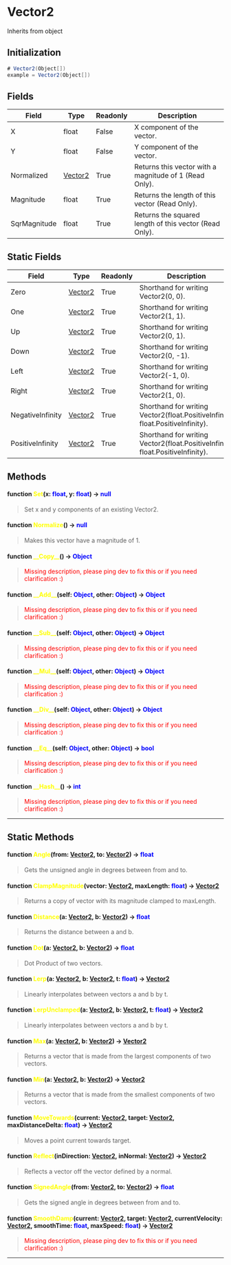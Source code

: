 # Vector2
Inherits from object
## Initialization
```csharp
# Vector2(Object[])
example = Vector2(Object[])
```
## Fields
|Field|Type|Readonly|Description|
|---|---|---|---|
|X|float|False|X component of the vector.|
|Y|float|False|Y component of the vector.|
|Normalized|[Vector2](../objects/Vector2.md)|True|Returns this vector with a magnitude of 1 (Read Only).|
|Magnitude|float|True|Returns the length of this vector (Read Only).|
|SqrMagnitude|float|True|Returns the squared length of this vector (Read Only).|
## Static Fields
|Field|Type|Readonly|Description|
|---|---|---|---|
|Zero|[Vector2](../objects/Vector2.md)|True|Shorthand for writing Vector2(0, 0).|
|One|[Vector2](../objects/Vector2.md)|True|Shorthand for writing Vector2(1, 1).|
|Up|[Vector2](../objects/Vector2.md)|True|Shorthand for writing Vector2(0, 1).|
|Down|[Vector2](../objects/Vector2.md)|True|Shorthand for writing Vector2(0, -1).|
|Left|[Vector2](../objects/Vector2.md)|True|Shorthand for writing Vector2(-1, 0).|
|Right|[Vector2](../objects/Vector2.md)|True|Shorthand for writing Vector2(1, 0).|
|NegativeInfinity|[Vector2](../objects/Vector2.md)|True|Shorthand for writing Vector2(float.PositiveInfinity, float.PositiveInfinity).|
|PositiveInfinity|[Vector2](../objects/Vector2.md)|True|Shorthand for writing Vector2(float.PositiveInfinity, float.PositiveInfinity).|
## Methods
#### function <span style="color:yellow;">Set</span>(x: <span style="color:blue;">float</span>, y: <span style="color:blue;">float</span>) → <span style="color:blue;">null</span>
> Set x and y components of an existing Vector2.

#### function <span style="color:yellow;">Normalize</span>() → <span style="color:blue;">null</span>
> Makes this vector have a magnitude of 1.

#### function <span style="color:yellow;">\_\_Copy\_\_</span>() → <span style="color:blue;">Object</span>
> <span style="color:red;">Missing description, please ping dev to fix this or if you need clarification :)</span>

#### function <span style="color:yellow;">\_\_Add\_\_</span>(self: <span style="color:blue;">Object</span>, other: <span style="color:blue;">Object</span>) → <span style="color:blue;">Object</span>
> <span style="color:red;">Missing description, please ping dev to fix this or if you need clarification :)</span>

#### function <span style="color:yellow;">\_\_Sub\_\_</span>(self: <span style="color:blue;">Object</span>, other: <span style="color:blue;">Object</span>) → <span style="color:blue;">Object</span>
> <span style="color:red;">Missing description, please ping dev to fix this or if you need clarification :)</span>

#### function <span style="color:yellow;">\_\_Mul\_\_</span>(self: <span style="color:blue;">Object</span>, other: <span style="color:blue;">Object</span>) → <span style="color:blue;">Object</span>
> <span style="color:red;">Missing description, please ping dev to fix this or if you need clarification :)</span>

#### function <span style="color:yellow;">\_\_Div\_\_</span>(self: <span style="color:blue;">Object</span>, other: <span style="color:blue;">Object</span>) → <span style="color:blue;">Object</span>
> <span style="color:red;">Missing description, please ping dev to fix this or if you need clarification :)</span>

#### function <span style="color:yellow;">\_\_Eq\_\_</span>(self: <span style="color:blue;">Object</span>, other: <span style="color:blue;">Object</span>) → <span style="color:blue;">bool</span>
> <span style="color:red;">Missing description, please ping dev to fix this or if you need clarification :)</span>

#### function <span style="color:yellow;">\_\_Hash\_\_</span>() → <span style="color:blue;">int</span>
> <span style="color:red;">Missing description, please ping dev to fix this or if you need clarification :)</span>


---

## Static Methods
#### function <span style="color:yellow;">Angle</span>(from: <span style="color:blue;">[Vector2](../objects/Vector2.md)</span>, to: <span style="color:blue;">[Vector2](../objects/Vector2.md)</span>) → <span style="color:blue;">float</span>
> Gets the unsigned angle in degrees between from and to.

#### function <span style="color:yellow;">ClampMagnitude</span>(vector: <span style="color:blue;">[Vector2](../objects/Vector2.md)</span>, maxLength: <span style="color:blue;">float</span>) → <span style="color:blue;">[Vector2](../objects/Vector2.md)</span>
> Returns a copy of vector with its magnitude clamped to maxLength.

#### function <span style="color:yellow;">Distance</span>(a: <span style="color:blue;">[Vector2](../objects/Vector2.md)</span>, b: <span style="color:blue;">[Vector2](../objects/Vector2.md)</span>) → <span style="color:blue;">float</span>
> Returns the distance between a and b.

#### function <span style="color:yellow;">Dot</span>(a: <span style="color:blue;">[Vector2](../objects/Vector2.md)</span>, b: <span style="color:blue;">[Vector2](../objects/Vector2.md)</span>) → <span style="color:blue;">float</span>
> Dot Product of two vectors.

#### function <span style="color:yellow;">Lerp</span>(a: <span style="color:blue;">[Vector2](../objects/Vector2.md)</span>, b: <span style="color:blue;">[Vector2](../objects/Vector2.md)</span>, t: <span style="color:blue;">float</span>) → <span style="color:blue;">[Vector2](../objects/Vector2.md)</span>
> Linearly interpolates between vectors a and b by t.

#### function <span style="color:yellow;">LerpUnclamped</span>(a: <span style="color:blue;">[Vector2](../objects/Vector2.md)</span>, b: <span style="color:blue;">[Vector2](../objects/Vector2.md)</span>, t: <span style="color:blue;">float</span>) → <span style="color:blue;">[Vector2](../objects/Vector2.md)</span>
> Linearly interpolates between vectors a and b by t.

#### function <span style="color:yellow;">Max</span>(a: <span style="color:blue;">[Vector2](../objects/Vector2.md)</span>, b: <span style="color:blue;">[Vector2](../objects/Vector2.md)</span>) → <span style="color:blue;">[Vector2](../objects/Vector2.md)</span>
> Returns a vector that is made from the largest components of two vectors.

#### function <span style="color:yellow;">Min</span>(a: <span style="color:blue;">[Vector2](../objects/Vector2.md)</span>, b: <span style="color:blue;">[Vector2](../objects/Vector2.md)</span>) → <span style="color:blue;">[Vector2](../objects/Vector2.md)</span>
> Returns a vector that is made from the smallest components of two vectors.

#### function <span style="color:yellow;">MoveTowards</span>(current: <span style="color:blue;">[Vector2](../objects/Vector2.md)</span>, target: <span style="color:blue;">[Vector2](../objects/Vector2.md)</span>, maxDistanceDelta: <span style="color:blue;">float</span>) → <span style="color:blue;">[Vector2](../objects/Vector2.md)</span>
> Moves a point current towards target.

#### function <span style="color:yellow;">Reflect</span>(inDirection: <span style="color:blue;">[Vector2](../objects/Vector2.md)</span>, inNormal: <span style="color:blue;">[Vector2](../objects/Vector2.md)</span>) → <span style="color:blue;">[Vector2](../objects/Vector2.md)</span>
> Reflects a vector off the vector defined by a normal.

#### function <span style="color:yellow;">SignedAngle</span>(from: <span style="color:blue;">[Vector2](../objects/Vector2.md)</span>, to: <span style="color:blue;">[Vector2](../objects/Vector2.md)</span>) → <span style="color:blue;">float</span>
> Gets the signed angle in degrees between from and to.

#### function <span style="color:yellow;">SmoothDamp</span>(current: <span style="color:blue;">[Vector2](../objects/Vector2.md)</span>, target: <span style="color:blue;">[Vector2](../objects/Vector2.md)</span>, currentVelocity: <span style="color:blue;">[Vector2](../objects/Vector2.md)</span>, smoothTime: <span style="color:blue;">float</span>, maxSpeed: <span style="color:blue;">float</span>) → <span style="color:blue;">[Vector2](../objects/Vector2.md)</span>
> <span style="color:red;">Missing description, please ping dev to fix this or if you need clarification :)</span>


---

